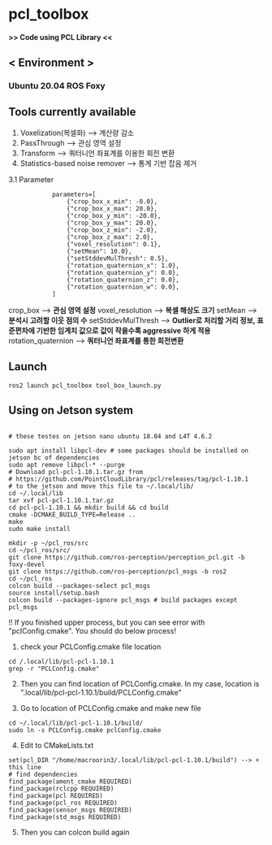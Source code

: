 # pcl_toolbox

#### >> Code using PCL Library <<
## < Environment >
### Ubuntu 20.04 ROS Foxy

## Tools currently available

1. Voxelization(복셀화) --> 계산량 감소 
2. PassThrough         --> 관심 영역 설정
3. Transform           --> 쿼터니언 좌표계를 이용한 회전 변환
4. Statistics-based noise remover --> 통계 기반 잡음 제거

3.1 Parameter
```
            parameters=[
                {"crop_box_x_min": -0.0},
                {"crop_box_x_max": 20.0},
                {"crop_box_y_min": -20.0},
                {"crop_box_y_max": 20.0},
                {"crop_box_z_min": -2.0},
                {"crop_box_z_max": 2.0},
                {"voxel_resolution": 0.1},
                {"setMean": 10.0},
                {"setStddevMulThresh": 0.5},
                {"rotation_quaternion_x": 1.0},
                {"rotation_quaternion_y": 0.0},
                {"rotation_quaternion_z": 0.0},
                {"rotation_quaternion_w": 0.0}, 
            ]
```
crop_box                 --> **관심 영역 설정** 
voxel_resolution         --> **복셀 해상도 크기**
setMean                  --> **분석시 고려할 이웃 점의 수**
setStddevMulThresh       --> **Outlier로 처리할 거리 정보, 표준편차에 기반한 임계치 값으로 값이 작을수록 aggressive 하게 적용**
rotation_quaternion      --> **쿼터니언 좌표계를 통한 회전변환**

## Launch 
``` ros2 launch pcl_toolbox tool_box_launch.py ```
## Using on Jetson system

```

# these testes on jetson nano ubuntu 18.04 and L4T 4.6.2

sudo apt install libpcl-dev # some packages should be installed on jetson bc of dependencies
sudo apt remove libpcl-* --purge
# Download pcl-pcl-1.10.1.tar.gz from
# https://github.com/PointCloudLibrary/pcl/releases/tag/pcl-1.10.1
# to the jetson and move this file to ~/.local/lib/
cd ~/.local/lib
tar xvf pcl-pcl-1.10.1.tar.gz
cd pcl-pcl-1.10.1 && mkdir build && cd build
cmake -DCMAKE_BUILD_TYPE=Release ..
make
sudo make install

mkdir -p ~/pcl_ros/src
cd ~/pcl_ros/src/
git clone https://github.com/ros-perception/perception_pcl.git -b foxy-devel
git clone https://github.com/ros-perception/pcl_msgs -b ros2
cd ~/pcl_ros
colcon build --packages-select pcl_msgs
source install/setup.bash
colcon build --packages-ignore pcl_msgs # build packages except pcl_msgs

```

!!  If you finished upper process, but you can see error with "pclConfig.cmake". You should do below process!

1. check your PCLConfig.cmake file location

```
cd /.local/lib/pcl-pcl-1.10.1
grep -r "PCLConfig.cmake"
```

2. Then you can find location of PCLConfig.cmake. In my case, location is ".local/lib/pcl-pcl-1.10.1/build/PCLConfig.cmake"

3. Go to location of PCLConfig.cmake and make new file

```
cd ~/.local/lib/pcl-pcl-1.10.1/build/
sudo ln -s PCLConfig.cmake pclConfig.cmake
```

4. Edit to CMakeLists.txt

```
set(pcl_DIR "/home/macroorin3/.local/lib/pcl-pcl-1.10.1/build") --> + this line
# find dependencies
find_package(ament_cmake REQUIRED)
find_package(rclcpp REQUIRED)
find_package(pcl REQUIRED)
find_package(pcl_ros REQUIRED)
find_package(sensor_msgs REQUIRED)
find_package(std_msgs REQUIRED)

```

5. Then you can colcon build again 

